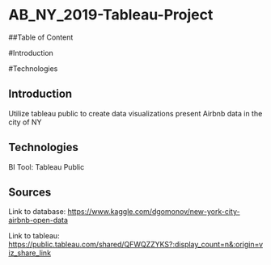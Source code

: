 # AB_NY_2019-Tableau-Project

##Table of Content

#Introduction

#Technologies


## Introduction
Utilize tableau public to create data visualizations present Airbnb data in the city of NY

## Technologies
BI Tool: Tableau Public


## Sources

Link to database: https://www.kaggle.com/dgomonov/new-york-city-airbnb-open-data

Link to tableau: https://public.tableau.com/shared/QFWQZZYKS?:display_count=n&:origin=viz_share_link

